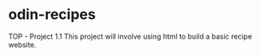 # odin-recipes
TOP - Project 1.1 
This project will involve using html to build a basic recipe website. 
